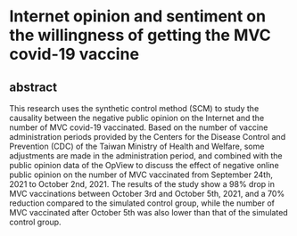 # Internet opinion and sentiment on the willingness of getting the MVC covid-19 vaccine

## abstract
This research uses the synthetic control method (SCM) to study the causality between the negative public opinion on the Internet and the  number of MVC covid-19 vaccinated. Based on the number of vaccine administration periods provided by the Centers for the Disease Control and Prevention (CDC) of the Taiwan Ministry of Health and Welfare, some adjustments are made in the administration period, and combined with the public opinion data of the OpView to discuss the effect of negative online public opinion on the number of MVC vaccinated from September 24th, 2021 to October 2nd, 2021. The results of the study show a 98% drop in MVC vaccinations between October 3rd and October 5th, 2021, and a 70% reduction compared to the simulated control group, while the number of MVC vaccinated after October 5th was also lower than that of the simulated control group.
